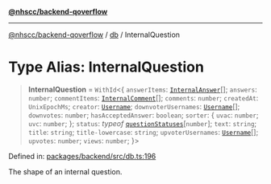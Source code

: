 [**@nhscc/backend-qoverflow**](../../README.md)

***

[@nhscc/backend-qoverflow](../../README.md) / [db](../README.md) / InternalQuestion

# Type Alias: InternalQuestion

> **InternalQuestion** = `WithId`\<\{ `answerItems`: [`InternalAnswer`](InternalAnswer.md)[]; `answers`: `number`; `commentItems`: [`InternalComment`](InternalComment.md)[]; `comments`: `number`; `createdAt`: `UnixEpochMs`; `creator`: [`Username`](Username.md); `downvoterUsernames`: [`Username`](Username.md)[]; `downvotes`: `number`; `hasAcceptedAnswer`: `boolean`; `sorter`: \{ `uvac`: `number`; `uvc`: `number`; \}; `status`: *typeof* [`questionStatuses`](../variables/questionStatuses.md)\[`number`\]; `text`: `string`; `title`: `string`; `title-lowercase`: `string`; `upvoterUsernames`: [`Username`](Username.md)[]; `upvotes`: `number`; `views`: `number`; \}\>

Defined in: [packages/backend/src/db.ts:196](https://github.com/nhscc/qoverflow.api.hscc.bdpa.org/blob/7f72ded3e1b4a649a6466e0d002164176291fadc/packages/backend/src/db.ts#L196)

The shape of an internal question.

